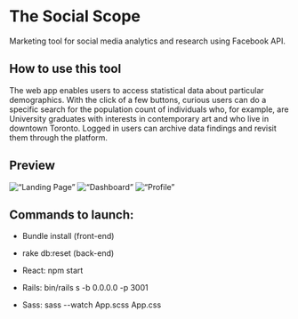 # The Social Scope 
Marketing tool for social media analytics and research using Facebook API.

## How to use this tool
The web app enables users to access statistical data about particular demographics. With the click of a few buttons, curious users can do a specific search for the population count of individuals who, for example, are University graduates with interests in contemporary art and who live in downtown Toronto. Logged in users can archive data findings and revisit them through the platform. 

## Preview
![“Landing Page”](https://github.com/matichmike/FB-Audience-Outreach/blob/master/screenshots/dashboard.png?raw=true)
![“Dashboard”]()
![“Profile”]()

## Commands to launch: 
* Bundle install (front-end) 
* rake db:reset (back-end)

* React: npm start 
* Rails: bin/rails s -b 0.0.0.0 -p 3001
* Sass: sass --watch App.scss App.css
